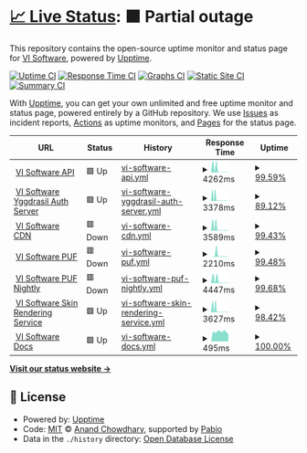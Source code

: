 # [📈 Live Status](https://status.visoftware.tech): <!--live status--> **🟧 Partial outage**

This repository contains the open-source uptime monitor and status page for [VI Software](https://visoftware.tech), powered by [Upptime](https://github.com/upptime/upptime).

[![Uptime CI](https://github.com/VI-Software/launcher-status/workflows/Uptime%20CI/badge.svg)](https://github.com/VI-Software/launcher-status/actions?query=workflow%3A%22Uptime+CI%22)
[![Response Time CI](https://github.com/VI-Software/launcher-status/workflows/Response%20Time%20CI/badge.svg)](https://github.com/VI-Software/launcher-status/actions?query=workflow%3A%22Response+Time+CI%22)
[![Graphs CI](https://github.com/VI-Software/launcher-status/workflows/Graphs%20CI/badge.svg)](https://github.com/VI-Software/launcher-status/actions?query=workflow%3A%22Graphs+CI%22)
[![Static Site CI](https://github.com/VI-Software/launcher-status/workflows/Static%20Site%20CI/badge.svg)](https://github.com/VI-Software/launcher-status/actions?query=workflow%3A%22Static+Site+CI%22)
[![Summary CI](https://github.com/VI-Software/launcher-status/workflows/Summary%20CI/badge.svg)](https://github.com/VI-Software/launcher-status/actions?query=workflow%3A%22Summary+CI%22)

With [Upptime](https://upptime.js.org), you can get your own unlimited and free uptime monitor and status page, powered entirely by a GitHub repository. We use [Issues](https://github.com/VI-Software/launcher-status/issues) as incident reports, [Actions](https://github.com/VI-Software/launcher-status/actions) as uptime monitors, and [Pages](https://status.visoftware.tech) for the status page.

<!--start: status pages-->
<!-- This summary is generated by Upptime (https://github.com/upptime/upptime) -->
<!-- Do not edit this manually, your changes will be overwritten -->
<!-- prettier-ignore -->
| URL | Status | History | Response Time | Uptime |
| --- | ------ | ------- | ------------- | ------ |
| <img alt="" src="https://icons.duckduckgo.com/ip3/api.visoftware.tech.ico" height="13"> [VI Software API](https://api.visoftware.tech/services/servers) | 🟩 Up | [vi-software-api.yml](https://github.com/VI-Software/status/commits/HEAD/history/vi-software-api.yml) | <details><summary><img alt="Response time graph" src="./graphs/vi-software-api/response-time-week.png" height="20"> 4262ms</summary><br><a href="https://status.visoftware.tech/history/vi-software-api"><img alt="Response time 4262" src="https://img.shields.io/endpoint?url=https%3A%2F%2Fraw.githubusercontent.com%2FVI-Software%2Fstatus%2FHEAD%2Fapi%2Fvi-software-api%2Fresponse-time.json"></a><br><a href="https://status.visoftware.tech/history/vi-software-api"><img alt="24-hour response time 337" src="https://img.shields.io/endpoint?url=https%3A%2F%2Fraw.githubusercontent.com%2FVI-Software%2Fstatus%2FHEAD%2Fapi%2Fvi-software-api%2Fresponse-time-day.json"></a><br><a href="https://status.visoftware.tech/history/vi-software-api"><img alt="7-day response time 4262" src="https://img.shields.io/endpoint?url=https%3A%2F%2Fraw.githubusercontent.com%2FVI-Software%2Fstatus%2FHEAD%2Fapi%2Fvi-software-api%2Fresponse-time-week.json"></a><br><a href="https://status.visoftware.tech/history/vi-software-api"><img alt="30-day response time 4262" src="https://img.shields.io/endpoint?url=https%3A%2F%2Fraw.githubusercontent.com%2FVI-Software%2Fstatus%2FHEAD%2Fapi%2Fvi-software-api%2Fresponse-time-month.json"></a><br><a href="https://status.visoftware.tech/history/vi-software-api"><img alt="1-year response time 4262" src="https://img.shields.io/endpoint?url=https%3A%2F%2Fraw.githubusercontent.com%2FVI-Software%2Fstatus%2FHEAD%2Fapi%2Fvi-software-api%2Fresponse-time-year.json"></a></details> | <details><summary><a href="https://status.visoftware.tech/history/vi-software-api">99.59%</a></summary><a href="https://status.visoftware.tech/history/vi-software-api"><img alt="All-time uptime 99.59%" src="https://img.shields.io/endpoint?url=https%3A%2F%2Fraw.githubusercontent.com%2FVI-Software%2Fstatus%2FHEAD%2Fapi%2Fvi-software-api%2Fuptime.json"></a><br><a href="https://status.visoftware.tech/history/vi-software-api"><img alt="24-hour uptime 100.00%" src="https://img.shields.io/endpoint?url=https%3A%2F%2Fraw.githubusercontent.com%2FVI-Software%2Fstatus%2FHEAD%2Fapi%2Fvi-software-api%2Fuptime-day.json"></a><br><a href="https://status.visoftware.tech/history/vi-software-api"><img alt="7-day uptime 99.59%" src="https://img.shields.io/endpoint?url=https%3A%2F%2Fraw.githubusercontent.com%2FVI-Software%2Fstatus%2FHEAD%2Fapi%2Fvi-software-api%2Fuptime-week.json"></a><br><a href="https://status.visoftware.tech/history/vi-software-api"><img alt="30-day uptime 99.59%" src="https://img.shields.io/endpoint?url=https%3A%2F%2Fraw.githubusercontent.com%2FVI-Software%2Fstatus%2FHEAD%2Fapi%2Fvi-software-api%2Fuptime-month.json"></a><br><a href="https://status.visoftware.tech/history/vi-software-api"><img alt="1-year uptime 99.59%" src="https://img.shields.io/endpoint?url=https%3A%2F%2Fraw.githubusercontent.com%2FVI-Software%2Fstatus%2FHEAD%2Fapi%2Fvi-software-api%2Fuptime-year.json"></a></details>
| <img alt="" src="https://icons.duckduckgo.com/ip3/authserver.visoftware.tech.ico" height="13"> [VI Software Yggdrasil Auth Server](https://authserver.visoftware.tech) | 🟩 Up | [vi-software-yggdrasil-auth-server.yml](https://github.com/VI-Software/status/commits/HEAD/history/vi-software-yggdrasil-auth-server.yml) | <details><summary><img alt="Response time graph" src="./graphs/vi-software-yggdrasil-auth-server/response-time-week.png" height="20"> 3378ms</summary><br><a href="https://status.visoftware.tech/history/vi-software-yggdrasil-auth-server"><img alt="Response time 3378" src="https://img.shields.io/endpoint?url=https%3A%2F%2Fraw.githubusercontent.com%2FVI-Software%2Fstatus%2FHEAD%2Fapi%2Fvi-software-yggdrasil-auth-server%2Fresponse-time.json"></a><br><a href="https://status.visoftware.tech/history/vi-software-yggdrasil-auth-server"><img alt="24-hour response time 308" src="https://img.shields.io/endpoint?url=https%3A%2F%2Fraw.githubusercontent.com%2FVI-Software%2Fstatus%2FHEAD%2Fapi%2Fvi-software-yggdrasil-auth-server%2Fresponse-time-day.json"></a><br><a href="https://status.visoftware.tech/history/vi-software-yggdrasil-auth-server"><img alt="7-day response time 3378" src="https://img.shields.io/endpoint?url=https%3A%2F%2Fraw.githubusercontent.com%2FVI-Software%2Fstatus%2FHEAD%2Fapi%2Fvi-software-yggdrasil-auth-server%2Fresponse-time-week.json"></a><br><a href="https://status.visoftware.tech/history/vi-software-yggdrasil-auth-server"><img alt="30-day response time 3378" src="https://img.shields.io/endpoint?url=https%3A%2F%2Fraw.githubusercontent.com%2FVI-Software%2Fstatus%2FHEAD%2Fapi%2Fvi-software-yggdrasil-auth-server%2Fresponse-time-month.json"></a><br><a href="https://status.visoftware.tech/history/vi-software-yggdrasil-auth-server"><img alt="1-year response time 3378" src="https://img.shields.io/endpoint?url=https%3A%2F%2Fraw.githubusercontent.com%2FVI-Software%2Fstatus%2FHEAD%2Fapi%2Fvi-software-yggdrasil-auth-server%2Fresponse-time-year.json"></a></details> | <details><summary><a href="https://status.visoftware.tech/history/vi-software-yggdrasil-auth-server">89.12%</a></summary><a href="https://status.visoftware.tech/history/vi-software-yggdrasil-auth-server"><img alt="All-time uptime 89.12%" src="https://img.shields.io/endpoint?url=https%3A%2F%2Fraw.githubusercontent.com%2FVI-Software%2Fstatus%2FHEAD%2Fapi%2Fvi-software-yggdrasil-auth-server%2Fuptime.json"></a><br><a href="https://status.visoftware.tech/history/vi-software-yggdrasil-auth-server"><img alt="24-hour uptime 100.00%" src="https://img.shields.io/endpoint?url=https%3A%2F%2Fraw.githubusercontent.com%2FVI-Software%2Fstatus%2FHEAD%2Fapi%2Fvi-software-yggdrasil-auth-server%2Fuptime-day.json"></a><br><a href="https://status.visoftware.tech/history/vi-software-yggdrasil-auth-server"><img alt="7-day uptime 89.12%" src="https://img.shields.io/endpoint?url=https%3A%2F%2Fraw.githubusercontent.com%2FVI-Software%2Fstatus%2FHEAD%2Fapi%2Fvi-software-yggdrasil-auth-server%2Fuptime-week.json"></a><br><a href="https://status.visoftware.tech/history/vi-software-yggdrasil-auth-server"><img alt="30-day uptime 89.12%" src="https://img.shields.io/endpoint?url=https%3A%2F%2Fraw.githubusercontent.com%2FVI-Software%2Fstatus%2FHEAD%2Fapi%2Fvi-software-yggdrasil-auth-server%2Fuptime-month.json"></a><br><a href="https://status.visoftware.tech/history/vi-software-yggdrasil-auth-server"><img alt="1-year uptime 89.12%" src="https://img.shields.io/endpoint?url=https%3A%2F%2Fraw.githubusercontent.com%2FVI-Software%2Fstatus%2FHEAD%2Fapi%2Fvi-software-yggdrasil-auth-server%2Fuptime-year.json"></a></details>
| <img alt="" src="https://icons.duckduckgo.com/ip3/cdn.visoftware.tech.ico" height="13"> [VI Software CDN](https://cdn.visoftware.tech) | 🟥 Down | [vi-software-cdn.yml](https://github.com/VI-Software/status/commits/HEAD/history/vi-software-cdn.yml) | <details><summary><img alt="Response time graph" src="./graphs/vi-software-cdn/response-time-week.png" height="20"> 3589ms</summary><br><a href="https://status.visoftware.tech/history/vi-software-cdn"><img alt="Response time 3589" src="https://img.shields.io/endpoint?url=https%3A%2F%2Fraw.githubusercontent.com%2FVI-Software%2Fstatus%2FHEAD%2Fapi%2Fvi-software-cdn%2Fresponse-time.json"></a><br><a href="https://status.visoftware.tech/history/vi-software-cdn"><img alt="24-hour response time 317" src="https://img.shields.io/endpoint?url=https%3A%2F%2Fraw.githubusercontent.com%2FVI-Software%2Fstatus%2FHEAD%2Fapi%2Fvi-software-cdn%2Fresponse-time-day.json"></a><br><a href="https://status.visoftware.tech/history/vi-software-cdn"><img alt="7-day response time 3589" src="https://img.shields.io/endpoint?url=https%3A%2F%2Fraw.githubusercontent.com%2FVI-Software%2Fstatus%2FHEAD%2Fapi%2Fvi-software-cdn%2Fresponse-time-week.json"></a><br><a href="https://status.visoftware.tech/history/vi-software-cdn"><img alt="30-day response time 3589" src="https://img.shields.io/endpoint?url=https%3A%2F%2Fraw.githubusercontent.com%2FVI-Software%2Fstatus%2FHEAD%2Fapi%2Fvi-software-cdn%2Fresponse-time-month.json"></a><br><a href="https://status.visoftware.tech/history/vi-software-cdn"><img alt="1-year response time 3589" src="https://img.shields.io/endpoint?url=https%3A%2F%2Fraw.githubusercontent.com%2FVI-Software%2Fstatus%2FHEAD%2Fapi%2Fvi-software-cdn%2Fresponse-time-year.json"></a></details> | <details><summary><a href="https://status.visoftware.tech/history/vi-software-cdn">99.43%</a></summary><a href="https://status.visoftware.tech/history/vi-software-cdn"><img alt="All-time uptime 99.43%" src="https://img.shields.io/endpoint?url=https%3A%2F%2Fraw.githubusercontent.com%2FVI-Software%2Fstatus%2FHEAD%2Fapi%2Fvi-software-cdn%2Fuptime.json"></a><br><a href="https://status.visoftware.tech/history/vi-software-cdn"><img alt="24-hour uptime 99.32%" src="https://img.shields.io/endpoint?url=https%3A%2F%2Fraw.githubusercontent.com%2FVI-Software%2Fstatus%2FHEAD%2Fapi%2Fvi-software-cdn%2Fuptime-day.json"></a><br><a href="https://status.visoftware.tech/history/vi-software-cdn"><img alt="7-day uptime 99.43%" src="https://img.shields.io/endpoint?url=https%3A%2F%2Fraw.githubusercontent.com%2FVI-Software%2Fstatus%2FHEAD%2Fapi%2Fvi-software-cdn%2Fuptime-week.json"></a><br><a href="https://status.visoftware.tech/history/vi-software-cdn"><img alt="30-day uptime 99.43%" src="https://img.shields.io/endpoint?url=https%3A%2F%2Fraw.githubusercontent.com%2FVI-Software%2Fstatus%2FHEAD%2Fapi%2Fvi-software-cdn%2Fuptime-month.json"></a><br><a href="https://status.visoftware.tech/history/vi-software-cdn"><img alt="1-year uptime 99.43%" src="https://img.shields.io/endpoint?url=https%3A%2F%2Fraw.githubusercontent.com%2FVI-Software%2Fstatus%2FHEAD%2Fapi%2Fvi-software-cdn%2Fuptime-year.json"></a></details>
| <img alt="" src="https://icons.duckduckgo.com/ip3/puf.visoftware.tech.ico" height="13"> [VI Software PUF](https://puf.visoftware.tech) | 🟥 Down | [vi-software-puf.yml](https://github.com/VI-Software/status/commits/HEAD/history/vi-software-puf.yml) | <details><summary><img alt="Response time graph" src="./graphs/vi-software-puf/response-time-week.png" height="20"> 2210ms</summary><br><a href="https://status.visoftware.tech/history/vi-software-puf"><img alt="Response time 2210" src="https://img.shields.io/endpoint?url=https%3A%2F%2Fraw.githubusercontent.com%2FVI-Software%2Fstatus%2FHEAD%2Fapi%2Fvi-software-puf%2Fresponse-time.json"></a><br><a href="https://status.visoftware.tech/history/vi-software-puf"><img alt="24-hour response time 426" src="https://img.shields.io/endpoint?url=https%3A%2F%2Fraw.githubusercontent.com%2FVI-Software%2Fstatus%2FHEAD%2Fapi%2Fvi-software-puf%2Fresponse-time-day.json"></a><br><a href="https://status.visoftware.tech/history/vi-software-puf"><img alt="7-day response time 2210" src="https://img.shields.io/endpoint?url=https%3A%2F%2Fraw.githubusercontent.com%2FVI-Software%2Fstatus%2FHEAD%2Fapi%2Fvi-software-puf%2Fresponse-time-week.json"></a><br><a href="https://status.visoftware.tech/history/vi-software-puf"><img alt="30-day response time 2210" src="https://img.shields.io/endpoint?url=https%3A%2F%2Fraw.githubusercontent.com%2FVI-Software%2Fstatus%2FHEAD%2Fapi%2Fvi-software-puf%2Fresponse-time-month.json"></a><br><a href="https://status.visoftware.tech/history/vi-software-puf"><img alt="1-year response time 2210" src="https://img.shields.io/endpoint?url=https%3A%2F%2Fraw.githubusercontent.com%2FVI-Software%2Fstatus%2FHEAD%2Fapi%2Fvi-software-puf%2Fresponse-time-year.json"></a></details> | <details><summary><a href="https://status.visoftware.tech/history/vi-software-puf">99.48%</a></summary><a href="https://status.visoftware.tech/history/vi-software-puf"><img alt="All-time uptime 99.48%" src="https://img.shields.io/endpoint?url=https%3A%2F%2Fraw.githubusercontent.com%2FVI-Software%2Fstatus%2FHEAD%2Fapi%2Fvi-software-puf%2Fuptime.json"></a><br><a href="https://status.visoftware.tech/history/vi-software-puf"><img alt="24-hour uptime 99.32%" src="https://img.shields.io/endpoint?url=https%3A%2F%2Fraw.githubusercontent.com%2FVI-Software%2Fstatus%2FHEAD%2Fapi%2Fvi-software-puf%2Fuptime-day.json"></a><br><a href="https://status.visoftware.tech/history/vi-software-puf"><img alt="7-day uptime 99.48%" src="https://img.shields.io/endpoint?url=https%3A%2F%2Fraw.githubusercontent.com%2FVI-Software%2Fstatus%2FHEAD%2Fapi%2Fvi-software-puf%2Fuptime-week.json"></a><br><a href="https://status.visoftware.tech/history/vi-software-puf"><img alt="30-day uptime 99.48%" src="https://img.shields.io/endpoint?url=https%3A%2F%2Fraw.githubusercontent.com%2FVI-Software%2Fstatus%2FHEAD%2Fapi%2Fvi-software-puf%2Fuptime-month.json"></a><br><a href="https://status.visoftware.tech/history/vi-software-puf"><img alt="1-year uptime 99.48%" src="https://img.shields.io/endpoint?url=https%3A%2F%2Fraw.githubusercontent.com%2FVI-Software%2Fstatus%2FHEAD%2Fapi%2Fvi-software-puf%2Fuptime-year.json"></a></details>
| <img alt="" src="https://icons.duckduckgo.com/ip3/nightly-puf.visoftware.tech.ico" height="13"> [VI Software PUF Nightly](https://nightly-puf.visoftware.tech) | 🟥 Down | [vi-software-puf-nightly.yml](https://github.com/VI-Software/status/commits/HEAD/history/vi-software-puf-nightly.yml) | <details><summary><img alt="Response time graph" src="./graphs/vi-software-puf-nightly/response-time-week.png" height="20"> 4447ms</summary><br><a href="https://status.visoftware.tech/history/vi-software-puf-nightly"><img alt="Response time 4447" src="https://img.shields.io/endpoint?url=https%3A%2F%2Fraw.githubusercontent.com%2FVI-Software%2Fstatus%2FHEAD%2Fapi%2Fvi-software-puf-nightly%2Fresponse-time.json"></a><br><a href="https://status.visoftware.tech/history/vi-software-puf-nightly"><img alt="24-hour response time 526" src="https://img.shields.io/endpoint?url=https%3A%2F%2Fraw.githubusercontent.com%2FVI-Software%2Fstatus%2FHEAD%2Fapi%2Fvi-software-puf-nightly%2Fresponse-time-day.json"></a><br><a href="https://status.visoftware.tech/history/vi-software-puf-nightly"><img alt="7-day response time 4447" src="https://img.shields.io/endpoint?url=https%3A%2F%2Fraw.githubusercontent.com%2FVI-Software%2Fstatus%2FHEAD%2Fapi%2Fvi-software-puf-nightly%2Fresponse-time-week.json"></a><br><a href="https://status.visoftware.tech/history/vi-software-puf-nightly"><img alt="30-day response time 4447" src="https://img.shields.io/endpoint?url=https%3A%2F%2Fraw.githubusercontent.com%2FVI-Software%2Fstatus%2FHEAD%2Fapi%2Fvi-software-puf-nightly%2Fresponse-time-month.json"></a><br><a href="https://status.visoftware.tech/history/vi-software-puf-nightly"><img alt="1-year response time 4447" src="https://img.shields.io/endpoint?url=https%3A%2F%2Fraw.githubusercontent.com%2FVI-Software%2Fstatus%2FHEAD%2Fapi%2Fvi-software-puf-nightly%2Fresponse-time-year.json"></a></details> | <details><summary><a href="https://status.visoftware.tech/history/vi-software-puf-nightly">99.68%</a></summary><a href="https://status.visoftware.tech/history/vi-software-puf-nightly"><img alt="All-time uptime 99.68%" src="https://img.shields.io/endpoint?url=https%3A%2F%2Fraw.githubusercontent.com%2FVI-Software%2Fstatus%2FHEAD%2Fapi%2Fvi-software-puf-nightly%2Fuptime.json"></a><br><a href="https://status.visoftware.tech/history/vi-software-puf-nightly"><img alt="24-hour uptime 99.99%" src="https://img.shields.io/endpoint?url=https%3A%2F%2Fraw.githubusercontent.com%2FVI-Software%2Fstatus%2FHEAD%2Fapi%2Fvi-software-puf-nightly%2Fuptime-day.json"></a><br><a href="https://status.visoftware.tech/history/vi-software-puf-nightly"><img alt="7-day uptime 99.68%" src="https://img.shields.io/endpoint?url=https%3A%2F%2Fraw.githubusercontent.com%2FVI-Software%2Fstatus%2FHEAD%2Fapi%2Fvi-software-puf-nightly%2Fuptime-week.json"></a><br><a href="https://status.visoftware.tech/history/vi-software-puf-nightly"><img alt="30-day uptime 99.68%" src="https://img.shields.io/endpoint?url=https%3A%2F%2Fraw.githubusercontent.com%2FVI-Software%2Fstatus%2FHEAD%2Fapi%2Fvi-software-puf-nightly%2Fuptime-month.json"></a><br><a href="https://status.visoftware.tech/history/vi-software-puf-nightly"><img alt="1-year uptime 99.68%" src="https://img.shields.io/endpoint?url=https%3A%2F%2Fraw.githubusercontent.com%2FVI-Software%2Fstatus%2FHEAD%2Fapi%2Fvi-software-puf-nightly%2Fuptime-year.json"></a></details>
| <img alt="" src="https://icons.duckduckgo.com/ip3/skins.visoftware.tech.ico" height="13"> [VI Software Skin Rendering Service](https://skins.visoftware.tech) | 🟩 Up | [vi-software-skin-rendering-service.yml](https://github.com/VI-Software/status/commits/HEAD/history/vi-software-skin-rendering-service.yml) | <details><summary><img alt="Response time graph" src="./graphs/vi-software-skin-rendering-service/response-time-week.png" height="20"> 3627ms</summary><br><a href="https://status.visoftware.tech/history/vi-software-skin-rendering-service"><img alt="Response time 3627" src="https://img.shields.io/endpoint?url=https%3A%2F%2Fraw.githubusercontent.com%2FVI-Software%2Fstatus%2FHEAD%2Fapi%2Fvi-software-skin-rendering-service%2Fresponse-time.json"></a><br><a href="https://status.visoftware.tech/history/vi-software-skin-rendering-service"><img alt="24-hour response time 315" src="https://img.shields.io/endpoint?url=https%3A%2F%2Fraw.githubusercontent.com%2FVI-Software%2Fstatus%2FHEAD%2Fapi%2Fvi-software-skin-rendering-service%2Fresponse-time-day.json"></a><br><a href="https://status.visoftware.tech/history/vi-software-skin-rendering-service"><img alt="7-day response time 3627" src="https://img.shields.io/endpoint?url=https%3A%2F%2Fraw.githubusercontent.com%2FVI-Software%2Fstatus%2FHEAD%2Fapi%2Fvi-software-skin-rendering-service%2Fresponse-time-week.json"></a><br><a href="https://status.visoftware.tech/history/vi-software-skin-rendering-service"><img alt="30-day response time 3627" src="https://img.shields.io/endpoint?url=https%3A%2F%2Fraw.githubusercontent.com%2FVI-Software%2Fstatus%2FHEAD%2Fapi%2Fvi-software-skin-rendering-service%2Fresponse-time-month.json"></a><br><a href="https://status.visoftware.tech/history/vi-software-skin-rendering-service"><img alt="1-year response time 3627" src="https://img.shields.io/endpoint?url=https%3A%2F%2Fraw.githubusercontent.com%2FVI-Software%2Fstatus%2FHEAD%2Fapi%2Fvi-software-skin-rendering-service%2Fresponse-time-year.json"></a></details> | <details><summary><a href="https://status.visoftware.tech/history/vi-software-skin-rendering-service">98.42%</a></summary><a href="https://status.visoftware.tech/history/vi-software-skin-rendering-service"><img alt="All-time uptime 98.42%" src="https://img.shields.io/endpoint?url=https%3A%2F%2Fraw.githubusercontent.com%2FVI-Software%2Fstatus%2FHEAD%2Fapi%2Fvi-software-skin-rendering-service%2Fuptime.json"></a><br><a href="https://status.visoftware.tech/history/vi-software-skin-rendering-service"><img alt="24-hour uptime 100.00%" src="https://img.shields.io/endpoint?url=https%3A%2F%2Fraw.githubusercontent.com%2FVI-Software%2Fstatus%2FHEAD%2Fapi%2Fvi-software-skin-rendering-service%2Fuptime-day.json"></a><br><a href="https://status.visoftware.tech/history/vi-software-skin-rendering-service"><img alt="7-day uptime 98.42%" src="https://img.shields.io/endpoint?url=https%3A%2F%2Fraw.githubusercontent.com%2FVI-Software%2Fstatus%2FHEAD%2Fapi%2Fvi-software-skin-rendering-service%2Fuptime-week.json"></a><br><a href="https://status.visoftware.tech/history/vi-software-skin-rendering-service"><img alt="30-day uptime 98.42%" src="https://img.shields.io/endpoint?url=https%3A%2F%2Fraw.githubusercontent.com%2FVI-Software%2Fstatus%2FHEAD%2Fapi%2Fvi-software-skin-rendering-service%2Fuptime-month.json"></a><br><a href="https://status.visoftware.tech/history/vi-software-skin-rendering-service"><img alt="1-year uptime 98.42%" src="https://img.shields.io/endpoint?url=https%3A%2F%2Fraw.githubusercontent.com%2FVI-Software%2Fstatus%2FHEAD%2Fapi%2Fvi-software-skin-rendering-service%2Fuptime-year.json"></a></details>
| <img alt="" src="https://icons.duckduckgo.com/ip3/docs.visoftware.tech.ico" height="13"> [VI Software Docs](https://docs.visoftware.tech) | 🟩 Up | [vi-software-docs.yml](https://github.com/VI-Software/status/commits/HEAD/history/vi-software-docs.yml) | <details><summary><img alt="Response time graph" src="./graphs/vi-software-docs/response-time-week.png" height="20"> 495ms</summary><br><a href="https://status.visoftware.tech/history/vi-software-docs"><img alt="Response time 495" src="https://img.shields.io/endpoint?url=https%3A%2F%2Fraw.githubusercontent.com%2FVI-Software%2Fstatus%2FHEAD%2Fapi%2Fvi-software-docs%2Fresponse-time.json"></a><br><a href="https://status.visoftware.tech/history/vi-software-docs"><img alt="24-hour response time 372" src="https://img.shields.io/endpoint?url=https%3A%2F%2Fraw.githubusercontent.com%2FVI-Software%2Fstatus%2FHEAD%2Fapi%2Fvi-software-docs%2Fresponse-time-day.json"></a><br><a href="https://status.visoftware.tech/history/vi-software-docs"><img alt="7-day response time 495" src="https://img.shields.io/endpoint?url=https%3A%2F%2Fraw.githubusercontent.com%2FVI-Software%2Fstatus%2FHEAD%2Fapi%2Fvi-software-docs%2Fresponse-time-week.json"></a><br><a href="https://status.visoftware.tech/history/vi-software-docs"><img alt="30-day response time 495" src="https://img.shields.io/endpoint?url=https%3A%2F%2Fraw.githubusercontent.com%2FVI-Software%2Fstatus%2FHEAD%2Fapi%2Fvi-software-docs%2Fresponse-time-month.json"></a><br><a href="https://status.visoftware.tech/history/vi-software-docs"><img alt="1-year response time 495" src="https://img.shields.io/endpoint?url=https%3A%2F%2Fraw.githubusercontent.com%2FVI-Software%2Fstatus%2FHEAD%2Fapi%2Fvi-software-docs%2Fresponse-time-year.json"></a></details> | <details><summary><a href="https://status.visoftware.tech/history/vi-software-docs">100.00%</a></summary><a href="https://status.visoftware.tech/history/vi-software-docs"><img alt="All-time uptime 100.00%" src="https://img.shields.io/endpoint?url=https%3A%2F%2Fraw.githubusercontent.com%2FVI-Software%2Fstatus%2FHEAD%2Fapi%2Fvi-software-docs%2Fuptime.json"></a><br><a href="https://status.visoftware.tech/history/vi-software-docs"><img alt="24-hour uptime 100.00%" src="https://img.shields.io/endpoint?url=https%3A%2F%2Fraw.githubusercontent.com%2FVI-Software%2Fstatus%2FHEAD%2Fapi%2Fvi-software-docs%2Fuptime-day.json"></a><br><a href="https://status.visoftware.tech/history/vi-software-docs"><img alt="7-day uptime 100.00%" src="https://img.shields.io/endpoint?url=https%3A%2F%2Fraw.githubusercontent.com%2FVI-Software%2Fstatus%2FHEAD%2Fapi%2Fvi-software-docs%2Fuptime-week.json"></a><br><a href="https://status.visoftware.tech/history/vi-software-docs"><img alt="30-day uptime 100.00%" src="https://img.shields.io/endpoint?url=https%3A%2F%2Fraw.githubusercontent.com%2FVI-Software%2Fstatus%2FHEAD%2Fapi%2Fvi-software-docs%2Fuptime-month.json"></a><br><a href="https://status.visoftware.tech/history/vi-software-docs"><img alt="1-year uptime 100.00%" src="https://img.shields.io/endpoint?url=https%3A%2F%2Fraw.githubusercontent.com%2FVI-Software%2Fstatus%2FHEAD%2Fapi%2Fvi-software-docs%2Fuptime-year.json"></a></details>

<!--end: status pages-->

[**Visit our status website →**](https://status.visoftware.tech)

## 📄 License

- Powered by: [Upptime](https://github.com/upptime/upptime)
- Code: [MIT](./LICENSE) © [Anand Chowdhary](https://anandchowdhary.com), supported by [Pabio](https://pabio.com)
- Data in the `./history` directory: [Open Database License](https://opendatacommons.org/licenses/odbl/1-0/)
